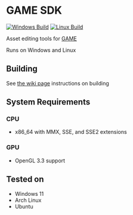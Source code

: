 # GAME SDK
[![Windows Build](https://github.com/droc101/game-sdk/actions/workflows/windows.yml/badge.svg)](https://github.com/droc101/game-sdk/actions/workflows/windows.yml) [![Linux Build](https://github.com/droc101/game-sdk/actions/workflows/linux.yml/badge.svg)](https://github.com/droc101/game-sdk/actions/workflows/linux.yml)

Asset editing tools for [GAME](https://github.com/droc101/c-game-engine)

Runs on Windows and Linux

## Building
See [the wiki page](https://wiki.droc101.dev/index.php/Building_GAME_SDK) instructions on building

## System Requirements
### CPU
- x86_64 with MMX, SSE, and SSE2 extensions
### GPU
- OpenGL 3.3 support

## Tested on
- Windows 11
- Arch Linux
- Ubuntu